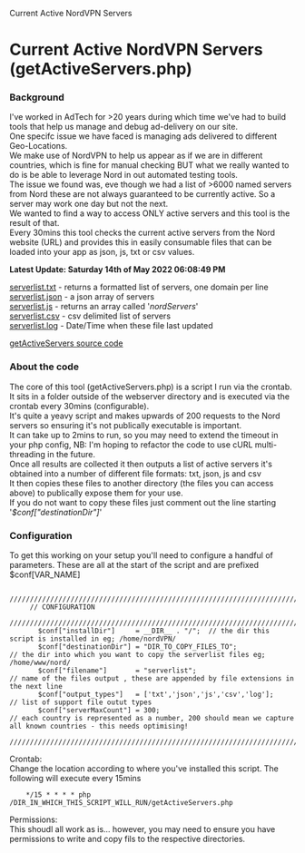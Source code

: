    Current Active NordVPN Servers

Current Active NordVPN Servers (getActiveServers.php)
=====================================================

### Background

I've worked in AdTech for >20 years during which time we've had to build tools that help us manage and debug ad-delivery on our site.  
One specifc issue we have faced is managing ads delivered to different Geo-Locations.  
We make use of NordVPN to help us appear as if we are in different countries, which is fine for manual checking BUT what we really wanted to do is be able to leverage Nord in out automated testing tools.  
The issue we found was, eve though we had a list of >6000 named servers from Nord these are not always guaranteed to be currently active. So a server may work one day but not the next.  
We wanted to find a way to access ONLY active servers and this tool is the result of that.  
Every 30mins this tool checks the current active servers from the Nord website (URL) and provides this in easily consumable files that can be loaded into your app as json, js, txt or csv values.

**Latest Update: Saturday 14th of May 2022 06:08:49 PM**

[serverlist.txt](serverlist.txt) - returns a formatted list of servers, one domain per line  
[serverlist.json](serverlist.json) - a json array of servers  
[serverlist.js](serverlist.js) - returns an array called '_nordServers_'  
[serverlist.csv](serverlist.csv) - csv delimited list of servers  
[serverlist.log](serverlist.log) - Date/Time when these file last updated  

[getActiveServers source code](getActiveServers.php.txt)  

### About the code

The core of this tool (getActiveServers.php) is a script I run via the crontab.  
It sits in a folder outside of the webserver directory and is executed via the crontab every 30mins (configurable).  
It's quite a yeavy script and makes upwards of 200 requests to the Nord servers so ensuring it's not publically executable is important.  
It can take up to 2mins to run, so you may need to extend the timeout in your php config, NB: I'm hoping to refactor the code to use cURL multi-threading in the future.  
Once all results are collected it then outputs a list of active servers it's obtained into a number of different file formats: txt, json, js and csv  
It then copies these files to another directory (the files you can access above) to publically expose them for your use.  
If you do not want to copy these files just comment out the line starting '_$conf\["destinationDir"\]_'  

### Configuration

To get this working on your setup you'll need to configure a handful of parameters. These are all at the start of the script and are prefixed $conf\[VAR\_NAME\]  

         //////////////////////////////////////////////////////////////////////////////////////////
         // CONFIGURATION
         //////////////////////////////////////////////////////////////////////////////////////////
           $conf["installDir"]     = __DIR__ . "/";  // the dir this script is installed in eg; /home/nordVPN/
           $conf["destinationDir"] = "DIR_TO_COPY_FILES_TO";               // the dir into which you want to copy the serverlist files eg; /home/www/nord/
           $conf["filename"]       = "serverlist";                         // name of the files output , these are appended by file extensions in the next line
           $conf["output_types"]   = ['txt','json','js','csv','log'];      // list of support file outut types
           $conf["serverMaxCount"] = 300;                                  // each country is represented as a number, 200 should mean we capture all known countries - this needs optimising!
         //////////////////////////////////////////////////////////////////////////////////////////
        

Crontab:  
Change the location according to where you've installed this script. The following will execute every 15mins

        */15 * * * * php /DIR_IN_WHICH_THIS_SCRIPT_WILL_RUN/getActiveServers.php
        

Permissions:  
This shoudl all work as is... however, you may need to ensure you have permissions to write and copy fils to the respective directories.
